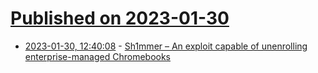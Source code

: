 # [Published on 2023-01-30](index.md)

* [2023-01-30, 12:40:08](https://news.ycombinator.com/item?id=34578900) - [Sh1mmer – An exploit capable of unenrolling enterprise-managed Chromebooks](https://sh1mmer.me)
